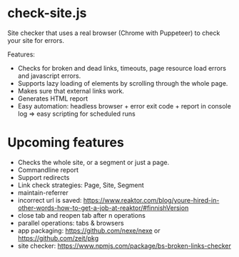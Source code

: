 # check-site.js

Site checker that uses a real browser (Chrome with Puppeteer) to check your site for errors.

Features:
* Checks for broken and dead links, timeouts, page resource load errors and javascript errors.
* Supports lazy loading of elements by scrolling through the whole page.
* Makes sure that external links work. 
* Generates HTML report
* Easy automation: headless browser + error exit code + report in console log => easy scripting for scheduled runs 

# Upcoming features
* Checks the whole site, or a segment or just a page. 
* Commandline report
* Support redirects 
* Link check strategies: Page, Site, Segment
* maintain-referrer
* incorrect url is saved: https://www.reaktor.com/blog/youre-hired-in-other-words-how-to-get-a-job-at-reaktor/#finnishVersion
* close tab and reopen tab after n operations
* parallel operations: tabs & browsers
* app packaging: https://github.com/nexe/nexe or https://github.com/zeit/pkg
* site checker: https://www.npmjs.com/package/bs-broken-links-checker
